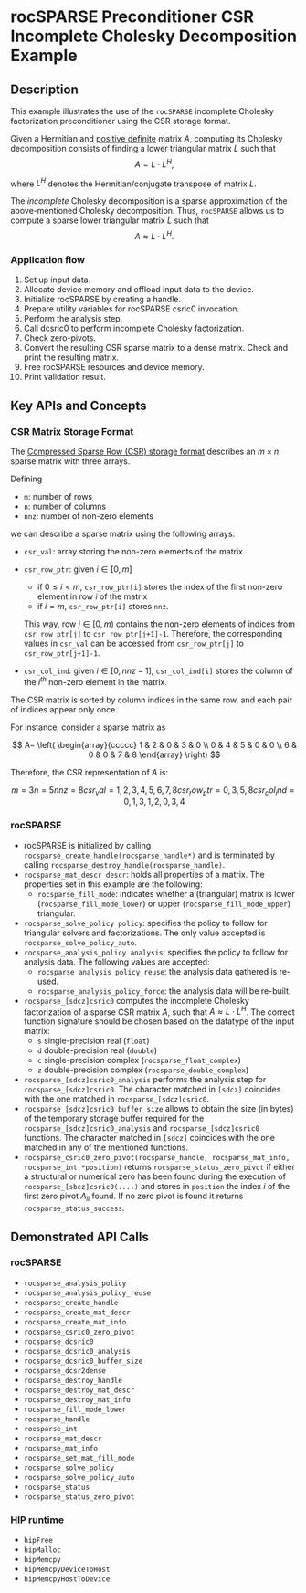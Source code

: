 # rocSPARSE Preconditioner CSR Incomplete Cholesky Decomposition Example

## Description

This example illustrates the use of the `rocSPARSE` incomplete Cholesky factorization preconditioner using the CSR storage format.

Given a Hermitian and [positive definite](https://en.wikipedia.org/wiki/Definite_matrix) matrix $A$, computing its Cholesky decomposition consists of finding a lower triangular matrix $L$ such that
$$A = L \cdot L^H,$$

where $L^H$ denotes the Hermitian/conjugate transpose of matrix $L$.

The _incomplete_ Cholesky decomposition is a sparse approximation of the above-mentioned Cholesky decomposition. Thus, `rocSPARSE` allows us to compute a sparse lower triangular matrix $L$ such that
$$A \approx L \cdot L^H.$$

### Application flow

1. Set up input data.
2. Allocate device memory and offload input data to the device.
3. Initialize rocSPARSE by creating a handle.
4. Prepare utility variables for rocSPARSE csric0 invocation.
5. Perform the analysis step.
6. Call dcsric0 to perform incomplete Cholesky factorization.
7. Check zero-pivots.
8. Convert the resulting CSR sparse matrix to a dense matrix. Check and print the resulting matrix.
9. Free rocSPARSE resources and device memory.
10. Print validation result.

## Key APIs and Concepts

### CSR Matrix Storage Format

The [Compressed Sparse Row (CSR) storage format](https://rocsparse.readthedocs.io/en/latest/usermanual.html#csr-storage-format) describes an $m \times n$ sparse matrix with three arrays.

Defining

- `m`: number of rows
- `n`: number of columns
- `nnz`: number of non-zero elements

we can describe a sparse matrix using the following arrays:

- `csr_val`: array storing the non-zero elements of the matrix.
- `csr_row_ptr`: given $i \in [0, m]$
  - if $` 0 \leq i < m `$, `csr_row_ptr[i]` stores the index of the first non-zero element in row $i$ of the matrix
  - if $i = m$, `csr_row_ptr[i]` stores `nnz`.

  This way, row $j \in [0, m)$ contains the non-zero elements of indices from `csr_row_ptr[j]` to `csr_row_ptr[j+1]-1`. Therefore, the corresponding values in `csr_val` can be accessed from `csr_row_ptr[j]` to `csr_row_ptr[j+1]-1`.
- `csr_col_ind`: given $i \in [0, nnz-1]$, `csr_col_ind[i]` stores the column of the $i^{th}$ non-zero element in the matrix.

The CSR matrix is sorted by column indices in the same row, and each pair of indices appear only once.

For instance, consider a sparse matrix as

$$
A=
\left(
\begin{array}{ccccc}
1 & 2 & 0 & 3 & 0 \\
0 & 4 & 5 & 0 & 0 \\
6 & 0 & 0 & 7 & 8
\end{array}
\right)
$$

Therefore, the CSR representation of $A$ is:

```math
m = 3

n = 5

nnz = 8

csr_val = { 1, 2, 3, 4, 5, 6, 7, 8 }

csr_row_ptr = { 0, 3, 5, 8 }

csr_col_ind = { 0, 1, 3, 1, 2, 0, 3, 4 }
```

### rocSPARSE

- rocSPARSE is initialized by calling `rocsparse_create_handle(rocsparse_handle*)` and is terminated by calling `rocsparse_destroy_handle(rocsparse_handle)`.
- `rocsparse_mat_descr descr`: holds all properties of a matrix. The properties set in this example are the following:
  - `rocsparse_fill_mode`: indicates whether a (triangular) matrix is lower (`rocsparse_fill_mode_lower`) or upper (`rocsparse_fill_mode_upper`) triangular.
- `rocsparse_solve_policy policy`: specifies the policy to follow for triangular solvers and factorizations. The only value accepted is `rocsparse_solve_policy_auto`.
- `rocsparse_analysis_policy analysis`: specifies the policy to follow for analysis data. The following values are accepted:
  - `rocsparse_analysis_policy_reuse`: the analysis data gathered is re-used.
  - `rocsparse_analysis_policy_force`: the analysis data will be re-built.
- `rocsparse_[sdcz]csric0` computes the incomplete Cholesky factorization of a sparse CSR matrix $A$, such that $A \approx L \cdot L^H$. The correct function signature should be chosen based on the datatype of the input matrix:
  - `s` single-precision real (`float`)
  - `d` double-precision real (`double`)
  - `c` single-precision complex (`rocsparse_float_complex`)
  - `z` double-precision complex (`rocsparse_double_complex`)
- `rocsparse_[sdcz]csric0_analysis` performs the analysis step for `rocsparse_[sdcz]csric0`. The character matched in `[sdcz]` coincides with the one matched in `rocsparse_[sdcz]csric0`.
- `rocsparse_[sdcz]csric0_buffer_size` allows to obtain the size (in bytes) of the temporary storage buffer required for the `rocsparse_[sdcz]csric0_analysis` and `rocsparse_[sdcz]csric0` functions. The character matched in `[sdcz]` coincides with the one matched in any of the mentioned functions.
- `rocsparse_csric0_zero_pivot(rocsparse_handle, rocsparse_mat_info, rocsparse_int *position)` returns `rocsparse_status_zero_pivot` if either a structural or numerical zero has been found during the execution of `rocsparse_[sbcz]csric0(....)` and stores in `position` the index $i$ of the first zero pivot $A_{ii}$ found. If no zero pivot is found it returns `rocsparse_status_success`.

## Demonstrated API Calls

### rocSPARSE

- `rocsparse_analysis_policy`
- `rocsparse_analysis_policy_reuse`
- `rocsparse_create_handle`
- `rocsparse_create_mat_descr`
- `rocsparse_create_mat_info`
- `rocsparse_csric0_zero_pivot`
- `rocsparse_dcsric0`
- `rocsparse_dcsric0_analysis`
- `rocsparse_dcsric0_buffer_size`
- `rocsparse_dcsr2dense`
- `rocsparse_destroy_handle`
- `rocsparse_destroy_mat_descr`
- `rocsparse_destroy_mat_info`
- `rocsparse_fill_mode_lower`
- `rocsparse_handle`
- `rocsparse_int`
- `rocsparse_mat_descr`
- `rocsparse_mat_info`
- `rocsparse_set_mat_fill_mode`
- `rocsparse_solve_policy`
- `rocsparse_solve_policy_auto`
- `rocsparse_status`
- `rocsparse_status_zero_pivot`

### HIP runtime

- `hipFree`
- `hipMalloc`
- `hipMemcpy`
- `hipMemcpyDeviceToHost`
- `hipMemcpyHostToDevice`
